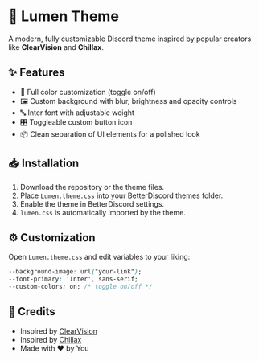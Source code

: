 # 🌙 Lumen Theme

A modern, fully customizable Discord theme inspired by popular creators like **ClearVision** and **Chillax**.

## ✨ Features
- 🎨 Full color customization (toggle on/off)
- 🖼️ Custom background with blur, brightness and opacity controls
- 🔤 Inter font with adjustable weight
- 🎛️ Toggleable custom button icon
- 📦 Clean separation of UI elements for a polished look

## 📥 Installation
1. Download the repository or the theme files.
2. Place `Lumen.theme.css` into your BetterDiscord themes folder.
3. Enable the theme in BetterDiscord settings.
4. `lumen.css` is automatically imported by the theme.

## ⚙️ Customization
Open `Lumen.theme.css` and edit variables to your liking:

```css
--background-image: url("your-link");
--font-primary: 'Inter', sans-serif;
--custom-colors: on; /* toggle on/off */
```

## 📌 Credits
- Inspired by [ClearVision](https://github.com/ClearVision/ClearVision-v6)
- Inspired by [Chillax](https://github.com/chillax-theme/chillax)
- Made with ❤️ by You
